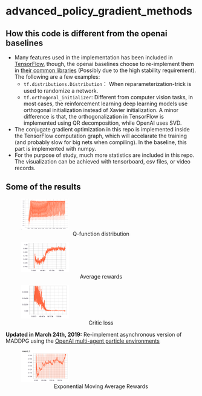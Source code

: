 # advanced_policy_gradient_methods

## How this code is different from the openai baselines

- Many features used in the implementation has been included in [TensorFlow](https://github.com/tensorflow/tensorflow), though, the openai baselines choose to re-implement them in [their common libraries](https://github.com/openai/baselines/tree/master/baselines/common) (Possibly due to the high stability requirement). The following are a few examples:
  - `tf.distributions.Distribution`： When reparameterization-trick is used to randomize a network.
  - `tf.orthogonal_initializer`: Different from computer vision tasks, in most cases, the reinforcement learning deep learning models use orthogonal initialization instead of Xavier initialization. A minor difference is that, the orthogonalization in TensorFlow is implemented using QR decomposition, while OpenAI uses SVD.
- The conjugate gradient optimization in this repo is implemented inside the TensorFlow computation graph, which will accelarate the training (and probably slow for big nets when compiling). In the baseline, this part is implemented with numpy.
- For the purpose of study, much more statistics are included in this repo. The visualization can be achieved with tensorboard, csv files, or video records.

## Some of the results

<figure>
    <img src="./results/ddpg_q_distribution.png" width="30%">
    <figcaption align="center">Q-function distribution</figcaption>
</figure>

<figure>
    <img src="./results/avg_rewards.png" width="30%">
    <figcaption align="center">Average rewards</figcaption>
</figure>

<figure>
    <img src="./results/critic_loss.png" width="30%">
    <figcaption align="center">Critic loss</figcaption>
</figure>

**Updated in March 24th, 2019:**  Re-implement asynchronous version of MADDPG using the [OpenAI multi-agent particle environments](https://github.com/openai/multiagent-particle-envs)

<figure>
    <img src="./results/maddpg_rewards.png" width="30%">
    <figcaption align="center">Exponential Moving Average Rewards</figcaption>
</figure>